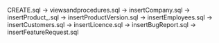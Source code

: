 CREATE.sql -> viewsandprocedures.sql -> insertCompany.sql -> insertProduct_.sql -> insertProductVersion.sql -> insertEmployees.sql -> insertCustomers.sql -> insertLicence.sql -> insertBugReport.sql -> insertFeatureRequest.sql
